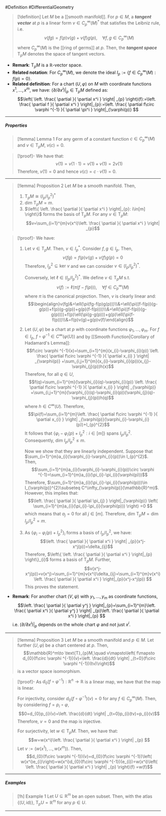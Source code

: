 #Definition #DifferentialGeometry 

> [!definition]
> Let $M$ be a [[smooth manifold]]. For $p\in M$, a ***tangent vector*** at $p$ is a linear form $v\in C^\infty_{p}(M)^{*}$ that satisfies the Leibniz rule, i.e. $$v(fg)=f(p)v(g)+v(f)g(p),\quad \forall f,g\in C^\infty_{p}(M)$$where $C^\infty_{p}(M)$ is the [[ring of germs]] at $p$. Then, the ***tangent space*** $\text{T}_{p}M$ denotes the space of tangent vectors.
- **Remark**: $\text{T}_{p}M$ is a $\mathbb{R}$-vector space.
- **Related notation**: For $C^\infty_{p}(M)$, we denote the ideal $I_{p}:=\{f\in C_{p}^\infty(M):f(p)=0  \}$.
- **Related definition**: For a chart $(U,\varphi)$ on $M$ with coordinate functions $x^1,\dots,x^m$, we have: $(\partial/\partial x^i)|_{p}\in \text{T}_{p}M$ defined as: $$\left( \left. \frac{ \partial  }{ \partial x^i } \right| _{p} \right)(f):=\left. \frac{ \partial f  }{ \partial x^i } \right|_{p}:=\left. \frac{ \partial f\circ \varphi ^{-1}  }{ \partial \pi^i }  \right|_{\varphi(p)}  $$
---
##### Properties
> [!lemma] Lemma 1
> For any germ of a constant function $c\in C_{p}^\infty(M)$ and $v\in \text{T}_{p}M$, $v(c)=0$.

> [!proof]-
> We have that: $$v(1)=v(1\cdot 1)=v(1)+v(1)=2v(1)$$Therefore, $v(1)=0$ and hence $v(c)=c\cdot v(1)=0$.
---
> [!lemma] Proposition 2
> Let $M$ be a smooth manifold. Then, 
> 1. $\text{T}_{p}M\cong (I_{p}/ I_{p}^{2})^{*}$
> 2. $\text{dim T}_{p}M=m$.
> 3. $\left\{  \left. \frac{ \partial  }{ \partial x^i } \right|_{p}: i\in[m]  \right\}$ forms the basis of $\text{T}_{p}M$. For any $v\in \text{T}_{p}M$: $$v=\sum_{i=1}^{m}v(x^i)\left. \frac{ \partial  }{ \partial x^i }  \right| _{p}$$

> [!proof]-
> We have: 
> 1. Let $v\in \text{T}_{p}M$. Then, $v\in I_{p}^{*}$. Consider $f,g\in I_{p}$. Then, $$v(fg)=f(p)v(g)+v(f)g(p)=0$$Therefore, $I_{p}^{2}\subseteq \text{ker }v$ and we can consider $v\in (I_{p}/ I_{p}^{2})^{*}$.
>    
>    Conversely, let $\ell\in(I_{p}/ I_{p}^{2})^{*}$. We define $v\in \text{T}_{p}M$ s.t. $$v(f):=\ell(\pi(f-f(p))),\quad \forall f\in C^\infty_{p}(M)$$where $\pi$ is the canonical projection. Then, $v$ is clearly linear and: $$\begin{align}v(fg)&=\ell(\pi(fg-f(p)g(p)))\\&=\ell(\pi((f-f(p))(g-g(p))+f(p)(g-g(p))+g(p)(f-f(p))))\\&=\ell(\pi((f-f(p))(g-g(p))))+f(p)\ell(\pi(g-g(p)))+g(p)\ell(\pi(f-f(p)))\\&=f(p)v(g)+g(p)v(f)\end{align}$$
>  2. Let $(U,\varphi)$ be a chart at $p$ with coordinate functions $\varphi_{1},\dots,\varphi_{m}$. For $f\in I_{p}$, $f\circ\varphi ^{-1}\in C^\infty(\varphi(U))$ and by [[Smooth Function|Corollary of Hadamard's Lemma]]: $$f\circ \varphi ^{-1}(x)=\sum_{i=1}^{m}(x_{i}-\varphi_{i}(p)) \left. \frac{ \partial f\circ \varphi ^{-1} }{ \partial x_{i} }  \right| _{\varphi(p)} +\sum_{i,j=1}^{m}(x_{i}-\varphi_{i}(p))(x_{j}-\varphi_{j}(p))h(x)$$Therefore, for all $q\in U$, $$f(q)=\sum_{i=1}^{m}(\varphi_{i}(q)-\varphi_{i}(p)) \left. \frac{ \partial f\circ \varphi ^{-1} }{ \partial x_{i} }  \right| _{\varphi(p)} +\sum_{i,j=1}^{m}(\varphi_{i}(q)-\varphi_{i}(p))(\varphi_{j}(q)-\varphi_{j}(p))h(q)$$where $h\in C^\infty(U)$. Therefore, $$\pi(f)=\sum_{i=1}^{m}\left. \frac{ \partial f\circ \varphi ^{-1} }{ \partial x_{i} }  \right| _{\varphi(p)}(\varphi_{i}-\varphi_{i}(p))+I_{p}^{2}$$It follows that $\{ \varphi_{i}-\varphi_{i}(p)+I^{2}_{p}: i\in [m] \}$ spans $I_{p} / I_{p}^{2}$. Consequently, $\text{dim }I_{p} / I_{p}^{2}\leq m$. 
>     
>     Now we show that they are linearly independent. Suppose that $\sum_{i=1}^{m}a_{i}(\varphi_{i}-\varphi_{i}(p))\in I_{p}^{2}$. Then, $$\sum_{i=1}^{m}a_{i}(\varphi_{i}-\varphi_{i}(p))\circ \varphi ^{-1}=\sum_{i=1}^{m}a_{i}(\pi_{i}-\pi_{i}(\varphi(p)))$$Therefore, $\sum_{i=1}^{m}a_{i}(\pi_{i}-\pi_{i}(\varphi(p)))\in I_{\varphi(p)}^{2}\subseteq C^\infty_{\varphi(p)}(\mathbb{R}^m)$. However, this implies that: $$\left. \frac{ \partial  }{ \partial \pi_{j} } \right|_{\varphi(p)} \left( \sum_{i=1}^{m}a_{i}(\pi_{i}-\pi_{i}(\varphi(p))) \right) =0 $$which means that $a_{j}=0$ for all $j\in [m]$. Therefore, $\text{dim }\text{T}_{p}M=\text{dim }I_{p} / I_{p}^{2}=m$.
>  4. As $\{ \varphi_{i}-\varphi_{i}(p)+I_{p}^{2} \}_{i}$ forms a basis of $I_{p} / I_{p}^{2}$, we have: $$\left. \frac{ \partial  }{ \partial x^i }  \right| _{p}(x^j-x^j(p))=\delta_{ij}$$Therefore, $\left\{  \left. \frac{ \partial  }{ \partial x^i } \right|_{p}  \right\}_{i}$ forms a basis of $\text{T}_{p}M$. Further, $$v(x^j-x^j(p))=v(x^j)=\sum_{i=1}^{m}v(x^i)\delta_{ij}=\sum_{i=1}^{m}v(x^i)\left. \frac{ \partial  }{ \partial x^i }  \right|_{p}(x^j-x^j(p)) $$This proves the statement.
- **Remark**: For another chart $(V,\psi)$ with $y_{1},\dots,y_{m}$ as coordinate functions, $$\left. \frac{ \partial  }{ \partial y^j }  \right|_{p}=\sum_{i=1}^{m}\left. \frac{ \partial x^i }{ \partial y^j } \right| _{p}\left. \frac{ \partial  }{ \partial x^i }  \right|_{p}   $$i.e. $(\partial / \partial x^i)|_{p}$ depends on the whole chart $\varphi$ and not just $x^i$.
---
> [!lemma] Proposition 3
> Let $M$ be a smooth manifold and $p\in M$. Let further $(U,\varphi)$ be a chart centered at $p$.  Then, $$\mathbb{R}^m\to \text{T}_{p}M,\quad v\mapsto\left( f\mapsto d_{0}(f\circ \varphi ^{-1})(v)=\left. \frac{d}{dt} \right| _{t=0}(f\circ \varphi ^{-1})(tv)\right)$$is a vector space isomorphism.

> [!proof]-
> As $d_{0}(f\circ\varphi ^{-1}):\mathbb{R}^n\to \mathbb{R}$ is a linear map, we have that the map is linear. 
> 
> For injectivity, consider $d_{0}(f\circ\varphi ^{-1})(v)=0$ for any $f\in C^\infty_{p}(M)$. Then, by considering $f=p_{i}\circ\varphi$, $$0=d_{0}p_{i}(v)=\left. \frac{d}{dt} \right| _{t=0}p_{i}(tv)=p_{i}(v)$$Therefore, $v=0$ and the map is injective.
> 
> For surjectivity, let $w\in \text{T}_{p}M$. Then, we have that: $$w=w(x^i)\left. \frac{ \partial  }{ \partial x^i } \right| _{p} $$Let $v:=(w(x^1),\dots,w(x^m))$. Then, $$d_{0}(f\circ \varphi ^{-1})(v)=d_{0}(f\circ \varphi ^{-1})\left( w(x^i)e_{i}\right)=w(x^i)d_{0}(f\circ \varphi ^{-1})(e_{i})=w(x^i)\left( \left. \frac{ \partial  }{ \partial x^i } \right| _{p}  \right)(f) =w(f)$$
---
##### Examples
> [!h] Example 1
> Let $U\subseteq \mathbb{R}^m$ be an open subset. Then, with the atlas $\{ (U,\text{id}) \}$, $\text{T}_{p}U=\mathbb{R}^m$ for any $p\in U$.
---

